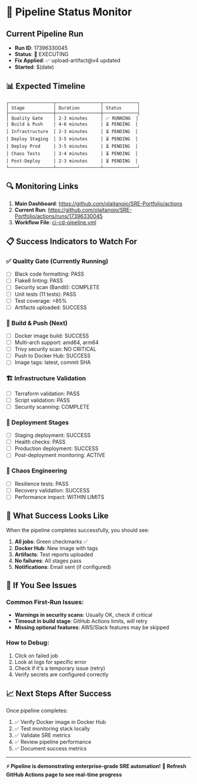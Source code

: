 # 🚀 Pipeline Status Monitor

## Current Pipeline Run
- **Run ID**: 17396330045
- **Status**: 🔄 EXECUTING
- **Fix Applied**: ✅ upload-artifact@v4 updated
- **Started**: $(date)

## 📊 Expected Timeline
```
┌─────────────────┬─────────────────┬─────────────┐
│ Stage           │ Duration        │ Status      │
├─────────────────┼─────────────────┼─────────────┤
│ Quality Gate    │ 2-3 minutes     │ ✅ RUNNING  │
│ Build & Push    │ 4-6 minutes     │ ⏳ PENDING  │
│ Infrastructure  │ 2-3 minutes     │ ⏳ PENDING  │
│ Deploy Staging  │ 3-5 minutes     │ ⏳ PENDING  │
│ Deploy Prod     │ 3-5 minutes     │ ⏳ PENDING  │
│ Chaos Tests     │ 3-4 minutes     │ ⏳ PENDING  │
│ Post-Deploy     │ 2-3 minutes     │ ⏳ PENDING  │
└─────────────────┴─────────────────┴─────────────┘
```

## 🔍 Monitoring Links
1. **Main Dashboard**: https://github.com/olaitanojo/SRE-Portfolio/actions
2. **Current Run**: https://github.com/olaitanojo/SRE-Portfolio/actions/runs/17396330045
3. **Workflow File**: [ci-cd-pipeline.yml](.github/workflows/ci-cd-pipeline.yml)

## 📋 Success Indicators to Watch For

### ✅ Quality Gate (Currently Running)
- [ ] Black code formatting: PASS
- [ ] Flake8 linting: PASS
- [ ] Security scan (Bandit): COMPLETE
- [ ] Unit tests (11 tests): PASS
- [ ] Test coverage: >85%
- [ ] Artifacts uploaded: SUCCESS

### 🐳 Build & Push (Next)
- [ ] Docker image build: SUCCESS
- [ ] Multi-arch support: amd64, arm64
- [ ] Trivy security scan: NO CRITICAL
- [ ] Push to Docker Hub: SUCCESS
- [ ] Image tags: latest, commit SHA

### 🏗️ Infrastructure Validation
- [ ] Terraform validation: PASS
- [ ] Script validation: PASS
- [ ] Security scanning: COMPLETE

### 🚀 Deployment Stages
- [ ] Staging deployment: SUCCESS
- [ ] Health checks: PASS
- [ ] Production deployment: SUCCESS
- [ ] Post-deployment monitoring: ACTIVE

### 🔬 Chaos Engineering
- [ ] Resilience tests: PASS
- [ ] Recovery validation: SUCCESS
- [ ] Performance impact: WITHIN LIMITS

## 🎯 What Success Looks Like

When the pipeline completes successfully, you should see:

1. **All jobs**: Green checkmarks ✅
2. **Docker Hub**: New image with tags
3. **Artifacts**: Test reports uploaded
4. **No failures**: All stages pass
5. **Notifications**: Email sent (if configured)

## 🚨 If You See Issues

### Common First-Run Issues:
- **Warnings in security scans**: Usually OK, check if critical
- **Timeout in build stage**: GitHub Actions limits, will retry
- **Missing optional features**: AWS/Slack features may be skipped

### How to Debug:
1. Click on failed job
2. Look at logs for specific error
3. Check if it's a temporary issue (retry)
4. Verify secrets are configured correctly

## 📈 Next Steps After Success

Once pipeline completes:
1. ✅ Verify Docker image in Docker Hub
2. ✅ Test monitoring stack locally
3. ✅ Validate SRE metrics
4. ✅ Review pipeline performance
5. ✅ Document success metrics

---

**⚡ Pipeline is demonstrating enterprise-grade SRE automation!**
**🔄 Refresh GitHub Actions page to see real-time progress**
